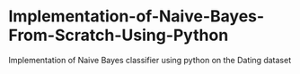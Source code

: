 # Implementation-of-Naive-Bayes-From-Scratch-Using-Python
Implementation of Naive Bayes classifier using python on the Dating dataset
